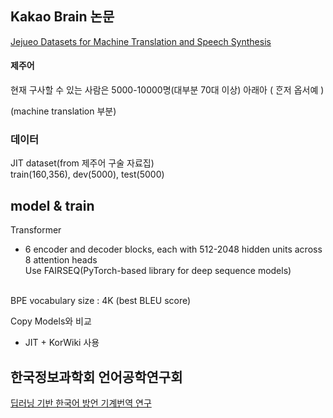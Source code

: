 ## Kakao Brain 논문
[Jejueo Datasets for Machine Translation and Speech Synthesis](https://arxiv.org/pdf/1911.12071.pdf)

#### 제주어
현재 구사할 수 있는 사람은 5000-10000명(대부분 70대 이상)
아래아 ( ᄒᆞᆫ저 옵서예 ) 


(machine translation 부분)
### 데이터
JIT dataset(from 제주어 구술 자료집)<br>
train(160,356), dev(5000), test(5000)


## model & train
Transformer
  - 6 encoder and decoder blocks, each with 512-2048 hidden units across 8 attention heads<br>
Use FAIRSEQ(PyTorch-based library for deep sequence models)<br>
<br>
BPE vocabulary size : 4K (best BLEU score)<br>

Copy Models와 비교
  - JIT + KorWiki 사용






## 한국정보과학회 언어공학연구회
[딥러닝 기반 한국어 방언 기계번역 연구](https://www.koreascience.or.kr/article/CFKO202130060729836.pub?&lang=ko&orgId=sighlt)
